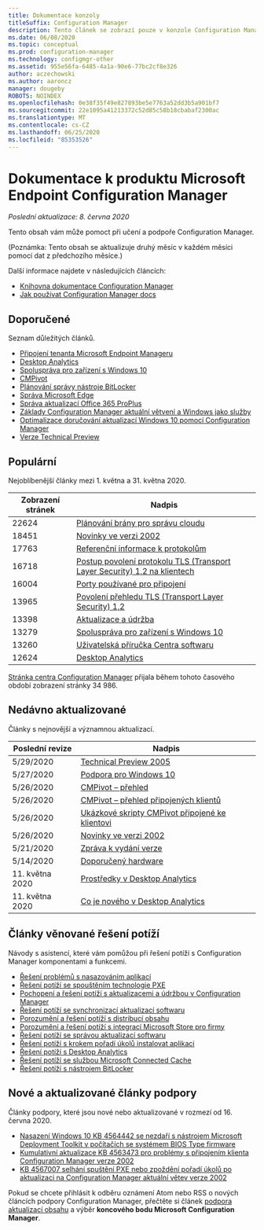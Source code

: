 ```yaml
---
title: Dokumentace konzoly
titleSuffix: Configuration Manager
description: Tento článek se zobrazí pouze v konzole Configuration Manager.
ms.date: 06/08/2020
ms.topic: conceptual
ms.prod: configuration-manager
ms.technology: configmgr-other
ms.assetid: 955e56fa-6485-4a1a-90e6-77bc2cf8e326
author: aczechowski
ms.author: aaroncz
manager: dougeby
ROBOTS: NOINDEX
ms.openlocfilehash: 0e38f35f49e827893be5e7763a52dd3b5a901bf7
ms.sourcegitcommit: 22e1095a41213372c52d85c58b18cbabaf2300ac
ms.translationtype: MT
ms.contentlocale: cs-CZ
ms.lasthandoff: 06/25/2020
ms.locfileid: "85353526"
---
```

<!-- 
- Feature 1357546
- This page displays in-console, under the Community workspace, Documentation node. 
- Don't use any relative links; must be full https://docs.microsoft.com and language neutral
- Process: https://microsoft.sharepoint.com/teams/ConfigMgr/Documents/ContentPub/Data%20collection%20process%20for%20Feature%201357546%20In-console%20documentation.docx?web=1
-->

# <a name="microsoft-endpoint-configuration-manager-documentation"></a>Dokumentace k produktu Microsoft Endpoint Configuration Manager

*Poslední aktualizace: 8. června 2020*

Tento obsah vám může pomoct při učení a podpoře Configuration Manager.

(Poznámka: Tento obsah se aktualizuje druhý měsíc v každém měsíci pomocí dat z předchozího měsíce.)

Další informace najdete v následujících článcích:

- [Knihovna dokumentace Configuration Manager](https://docs.microsoft.com/mem/configmgr)  
- [Jak používat Configuration Manager docs](https://docs.microsoft.com/mem/configmgr/core/understand/use-docs)

## <a name="recommended"></a>Doporučené

Seznam důležitých článků.

- [Připojení tenanta Microsoft Endpoint Manageru](https://docs.microsoft.com/mem/configmgr/tenant-attach/device-sync-actions)
- [Desktop Analytics](https://docs.microsoft.com/mem/configmgr/desktop-analytics/overview)
- [Spoluspráva pro zařízení s Windows 10](https://docs.microsoft.com/mem/configmgr/comanage/overview)  
- [CMPivot](https://docs.microsoft.com/mem/configmgr/core/servers/manage/cmpivot)  
- [Plánování správy nástroje BitLocker](https://docs.microsoft.com/mem/configmgr/protect/plan-design/bitlocker-management)  
- [Správa Microsoft Edge](https://docs.microsoft.com/mem/configmgr/apps/deploy-use/deploy-edge)  
- [Správa aktualizací Office 365 ProPlus](https://docs.microsoft.com/mem/configmgr/sum/deploy-use/manage-office-365-proplus-updates)  
- [Základy Configuration Manager aktuální větvení a Windows jako služby](https://docs.microsoft.com/mem/configmgr/core/understand/configuration-manager-and-windows-as-service)
- [Optimalizace doručování aktualizací Windows 10 pomocí Configuration Manager](https://docs.microsoft.com/mem/configmgr/sum/deploy-use/optimize-windows-10-update-delivery)
- [Verze Technical Preview](https://docs.microsoft.com/mem/configmgr/core/get-started/technical-preview)

## <a name="trending"></a>Populární

Nejoblíbenější články mezi 1. května a 31. května 2020.

| Zobrazení stránek | Nadpis |
|------------|-------|
| 22624 | [Plánování brány pro správu cloudu](https://docs.microsoft.com/mem/configmgr/core/clients/manage/cmg/plan-cloud-management-gateway) |
| 18451 | [Novinky ve verzi 2002](https://docs.microsoft.com/mem/configmgr/core/plan-design/changes/whats-new-in-version-2002) |
| 17763 | [Referenční informace k protokolům](https://docs.microsoft.com/mem/configmgr/core/plan-design/hierarchy/log-files) |
| 16718 | [Postup povolení protokolu TLS (Transport Layer Security) 1,2 na klientech](https://docs.microsoft.com/mem/configmgr/core/plan-design/security/enable-tls-1-2-client) |
| 16004 | [Porty používané pro připojení](https://docs.microsoft.com/mem/configmgr/core/plan-design/hierarchy/ports) |
| 13965 | [Povolení přehledu TLS (Transport Layer Security) 1,2](https://docs.microsoft.com/mem/configmgr/core/plan-design/security/enable-tls-1-2) |
| 13398 | [Aktualizace a údržba](https://docs.microsoft.com/mem/configmgr/core/servers/manage/updates) |
| 13279 | [Spoluspráva pro zařízení s Windows 10](https://docs.microsoft.com/mem/configmgr/comanage/overview) |
| 13260 | [Uživatelská příručka Centra softwaru](https://docs.microsoft.com/mem/configmgr/core/understand/software-center) |
| 12624 | [Desktop Analytics](https://docs.microsoft.com/mem/configmgr/desktop-analytics/overview) |

[Stránka centra Configuration Manager](https://docs.microsoft.com/mem/configmgr/) přijala během tohoto časového období zobrazení stránky 34 986.

## <a name="recently-updated"></a>Nedávno aktualizované

Články s nejnovější a významnou aktualizací.

| Poslední revize | Nadpis |
|---------------|-------|
| 5/29/2020 | [Technical Preview 2005](https://docs.microsoft.com/mem/configmgr/core/get-started/2020/technical-preview-2005) |
| 5/27/2020 | [Podpora pro Windows 10](https://docs.microsoft.com/mem/configmgr/core/plan-design/configs/support-for-windows-10) |
| 5/26/2020 | [CMPivot – přehled](https://docs.microsoft.com/mem/configmgr/core/servers/manage/cmpivot-overview) |
| 5/26/2020 | [CMPivot – přehled připojených klientů](https://docs.microsoft.com/mem/configmgr/tenant-attach/cmpivot-overview-attached) |
| 5/26/2020 | [Ukázkové skripty CMPivot připojené ke klientovi](https://docs.microsoft.com/mem/configmgr/tenant-attach/cmpivot-samples-attached) |
| 5/26/2020 | [Novinky ve verzi 2002](https://docs.microsoft.com/mem/configmgr/core/plan-design/changes/whats-new-in-version-2002) |
| 5/21/2020 | [Zpráva k vydání verze](https://docs.microsoft.com/mem/configmgr/core/servers/deploy/install/release-notes) |
| 5/14/2020 | [Doporučený hardware](https://docs.microsoft.com/mem/configmgr/core/plan-design/configs/recommended-hardware) |
| 11. května 2020 | [Prostředky v Desktop Analytics](https://docs.microsoft.com/mem/configmgr/desktop-analytics/about-assets) |
| 11. května 2020 | [Co je nového v Desktop Analytics](https://docs.microsoft.com/mem/configmgr/desktop-analytics/whats-new) |

## <a name="troubleshooting-articles"></a>Články věnované řešení potíží

Návody s asistencí, které vám pomůžou při řešení potíží s Configuration Manager komponentami a funkcemi.

- [Řešení problémů s nasazováním aplikací](https://docs.microsoft.com/mem/configmgr/apps/understand/app-deployment-technical-reference)
- [Řešení potíží se spouštěním technologie PXE](https://support.microsoft.com/help/4468612)
- [Pochopení a řešení potíží s aktualizacemi a údržbou v Configuration Manager](https://support.microsoft.com/help/4490424)
- [Řešení potíží se synchronizací aktualizací softwaru](https://support.microsoft.com/help/10059)
- [Porozumění a řešení potíží s distribucí obsahu](https://support.microsoft.com/help/4482728)
- [Porozumění a řešení potíží s integrací Microsoft Store pro firmy](https://docs.microsoft.com/mem/configmgr/apps/deploy-use/troubleshoot-microsoft-store-for-business-integration)
- [Řešení potíží se správou aktualizací softwaru](https://support.microsoft.com/help/10680)
- [Řešení potíží s krokem pořadí úkolů instalovat aplikaci](https://support.microsoft.com/help/18408/)
- [Řešení potíží s Desktop Analytics](https://docs.microsoft.com/mem/configmgr/desktop-analytics/troubleshooting)
- [Řešení potíží se službou Microsoft Connected Cache](https://docs.microsoft.com/mem/configmgr/core/servers/deploy/configure/troubleshoot-microsoft-connected-cache)
- [Řešení potíží s nástrojem BitLocker](https://docs.microsoft.com/mem/configmgr/protect/tech-ref/bitlocker/troubleshoot)

## <a name="new-and-updated-support-articles"></a>Nové a aktualizované články podpory

Články podpory, které jsou nové nebo aktualizované v rozmezí od 16. června 2020.

- [Nasazení Windows 10 KB 4564442 se nezdaří s nástrojem Microsoft Deployment Toolkit v počítačích se systémem BIOS Type firmware](https://support.microsoft.com/help/4564442)
- [Kumulativní aktualizace KB 4563473 pro problémy s připojením klienta Configuration Manager verze 2002](https://support.microsoft.com/help/4563473)
- [KB 4567007 selhání spuštění PXE nebo zpoždění pořadí úkolů po aktualizaci na Configuration Manager aktuální větev verze 2002](https://support.microsoft.com/help/4567007)

Pokud se chcete přihlásit k odběru oznámení Atom nebo RSS o nových článcích podpory Configuration Manager, přečtěte si článek [podpora aktualizací obsahu](https://support.microsoft.com/help/4089498/) a výběr **koncového bodu Microsoft Configuration Manager**.  
